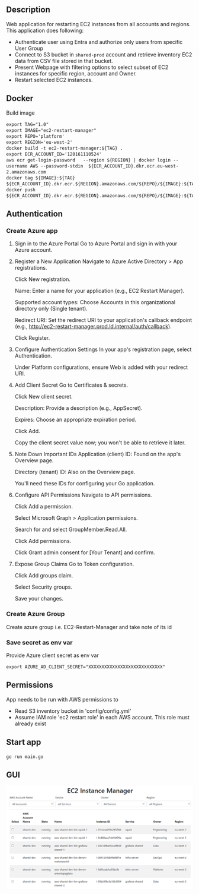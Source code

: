 ## Description

Web application for restarting EC2 instances from all accounts and regions.
This application does following:
* Authenticate user using Entra and authorize only users from specific User Group
* Connect to S3 bucket in  `shared-prod` account and retrieve inventory EC2 data from CSV file stored in that bucket. 
* Present Webpage with filtering options to select subset of EC2 instances for specific region, account and Owner.
* Restart selected EC2 instances.

## Docker

Build image

```
export TAG="1.0"
export IMAGE="ec2-restart-manager"
export REPO='platform'
export REGION='eu-west-2'
docker build -t ec2-restart-manager:${TAG} .
export ECR_ACCOUNT_ID='120161110524'
aws ecr get-login-password   --region ${REGION} | docker login --username AWS --password-stdin  ${ECR_ACCOUNT_ID}.dkr.ecr.eu-west-2.amazonaws.com
docker tag ${IMAGE}:${TAG} ${ECR_ACCOUNT_ID}.dkr.ecr.${REGION}.amazonaws.com/${REPO}/${IMAGE}:${TAG}
docker push  ${ECR_ACCOUNT_ID}.dkr.ecr.${REGION}.amazonaws.com/${REPO}/${IMAGE}:${TAG}
```

## Authentication

### Create Azure app

1. Sign in to the Azure Portal
Go to Azure Portal and sign in with your Azure account.

2. Register a New Application
    Navigate to Azure Active Directory > App registrations.

    Click New registration.

    Name: Enter a name for your application (e.g., EC2 Restart Manager).

    Supported account types: Choose Accounts in this organizational directory only (Single tenant).

    Redirect URI: Set the redirect URI to your application's callback endpoint (e.g., http://ec2-restart-manager.prod.ld.internal/auth/callback).

    Click Register.

3. Configure Authentication Settings
    In your app's registration page, select Authentication.

    Under Platform configurations, ensure Web is added with your redirect URI.

4. Add Client Secret
    Go to Certificates & secrets.

    Click New client secret.

    Description: Provide a description (e.g., AppSecret).

    Expires: Choose an appropriate expiration period.

    Click Add.

    Copy the client secret value now; you won't be able to retrieve it later.

5. Note Down Important IDs
    Application (client) ID: Found on the app's Overview page.

    Directory (tenant) ID: Also on the Overview page.

    You'll need these IDs for configuring your Go application.

6. Configure API Permissions
    Navigate to API permissions.

    Click Add a permission.

    Select Microsoft Graph > Application permissions.

    Search for and select GroupMember.Read.All.

    Click Add permissions.

    Click Grant admin consent for [Your Tenant] and confirm.

7. Expose Group Claims
    Go to Token configuration.

    Click Add groups claim.

    Select Security groups.

    Save your changes.

### Create Azure Group

Create azure group i.e. EC2-Restart-Manager and take note of its id

### Save secret as env var

Provide Azure client secret as env var
```
export AZURE_AD_CLIENT_SECRET="XXXXXXXXXXXXXXXXXXXXXXXXXXXX"
```

## Permissions
App needs to be run with AWS permissions to 
* Read S3 inventory bucket in 'config/config.yml'
* Assume IAM role 'ec2 restart role' in each AWS account. This role must already exist

## Start app
```
go run main.go
```

## GUI

![Image](./images/instance_manager.png)

